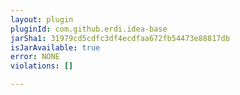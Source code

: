 ```yaml
---
layout: plugin
pluginId: com.github.erdi.idea-base
jarSha1: 31979cd5cdfc3df4ecdfaa672fb54473e88817db
isJarAvailable: true
error: NONE
violations: []

---
```

